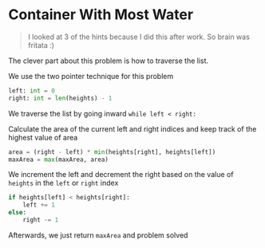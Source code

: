 # Container With Most Water

> I looked at 3 of the hints because I did this after work. So brain was fritata :)

The clever part about this problem is how to traverse the list. 

We use the two pointer technique for this problem

```python
left: int = 0
right: int = len(heights) - 1
```

We traverse the list by going inward 
`while left < right:`

Calculate the area of the current left and right indices and keep track of the highest value of area

``` python
area = (right - left) * min(heights[right], heights[left])
maxArea = max(maxArea, area)
```

We increment the left and decrement the right based on the value of `heights` in the `left` or `right` index

``` python
if heights[left] < heights[right]:
    left += 1
else:
    right -= 1
```

Afterwards, we just return `maxArea` and problem solved
